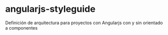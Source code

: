 # angularjs-styleguide
Definición de arquitectura para proyectos con Angularjs con y sin orientado a componentes
